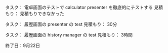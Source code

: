 タスク： 電卓画面のテストで calculator presenter を徹底的にテストする
見積もり： 見積もりできなかった

タスク： 履歴画面の presenter の test
見積もり：  30分

タスク： 履歴画面の history manager の test
見積もり：  3時間

終了日：9月22日
